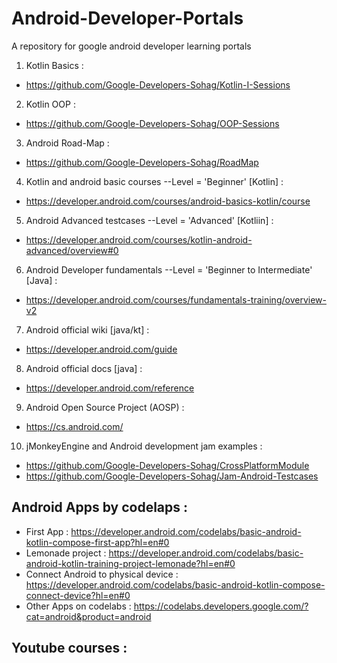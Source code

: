 # Android-Developer-Portals
A repository for google android developer learning portals

1) Kotlin Basics : 
- https://github.com/Google-Developers-Sohag/Kotlin-I-Sessions

2) Kotlin OOP :
- https://github.com/Google-Developers-Sohag/OOP-Sessions

3) Android Road-Map : 
- https://github.com/Google-Developers-Sohag/RoadMap

4) Kotlin and android basic courses --Level = 'Beginner' [Kotlin] : 
- https://developer.android.com/courses/android-basics-kotlin/course

5) Android Advanced testcases --Level = 'Advanced' [Kotliin] : 
- https://developer.android.com/courses/kotlin-android-advanced/overview#0

6) Android Developer fundamentals --Level = 'Beginner to Intermediate' [Java] :  
- https://developer.android.com/courses/fundamentals-training/overview-v2

7) Android official wiki [java/kt] : 
- https://developer.android.com/guide

8) Android official docs [java] : 
- https://developer.android.com/reference

9) Android Open Source Project (AOSP) :
- https://cs.android.com/

10) jMonkeyEngine and Android development jam examples :
- https://github.com/Google-Developers-Sohag/CrossPlatformModule
- https://github.com/Google-Developers-Sohag/Jam-Android-Testcases

## Android Apps by codelaps : 
- First App : https://developer.android.com/codelabs/basic-android-kotlin-compose-first-app?hl=en#0
- Lemonade project : https://developer.android.com/codelabs/basic-android-kotlin-training-project-lemonade?hl=en#0
- Connect Android to physical device : https://developer.android.com/codelabs/basic-android-kotlin-compose-connect-device?hl=en#0
- Other Apps on codelabs : https://codelabs.developers.google.com/?cat=android&product=android

## Youtube courses : 
